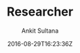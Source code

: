 ---
title: "Researcher"
github: https://github.com/ankitsultana/researcher
demo: https://ankitsultana.com/researcher
author: Ankit Sultana
draft: true
ssg:
  - Jekyll
cms:
  - No Cms
date: 2016-08-29T16:23:36Z
github_branch: gh-pages
---